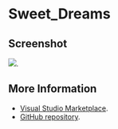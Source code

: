 # Sweet_Dreams



## Screenshot
![](https://raw.githubusercontent.com/gerane/VSCodeThemes/master/gerane.Theme-Sweet_Dreams/screenshot.png).


## More Information
* [Visual Studio Marketplace](https://marketplace.visualstudio.com/items/gerane.Theme-SweetDreams).
* [GitHub repository](https://github.com/gerane/VSCodeThemes).
